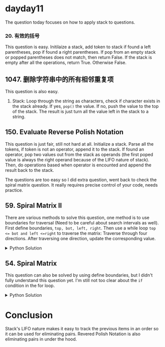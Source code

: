 # dayday11

The question today focuses on how to apply stack to questions.

### 20. 有效的括号

This question is easy. Initilaize a stack, add token to stack if found a left parentheses, pop if found a right parentheses. If pop from an empty stack or popped parentheses does not match, then return False. If the stack is empty after all the operations, return True. Otherwise False.

## 1047. 删除字符串中的所有相邻重复项

This question is also easy.

1. Stack: Loop through the string as characters, check if character exists in the stack already. If yes, `pop()` the value. If no, push the value to the top of the stack.
The result is just turn all the value left in the stack to a string.

## 150. Evaluate Reverse Polish Notation

This question is just fair, still not hard at all.
Initialize a stack. Parse all the tokens, if token is not an operator, append it to the stack. If found an operator, pop two values out from the stack as operands (the first poped value is always the right operand because of the LIFO nature of stack). Then, do operations based when operator is encounted and append the result back to the stack.

The questions are too easy so I did extra question, went back to check the spiral matrix question. It really requires precise control of your code, needs practice.

## 59. Spiral Matrix II

There are various methods to solve this question, one method is to use boundaries for traversal (Need to be careful about search intervals as well). First define boundaries, `top, bot, left, right`. Then use a while loop `top <= bot and left <=right` to traverse the matrix: Traverse through four directions. After traversing one direction, update the corresponding value.

<details>
<summary>Python Solution</summary>

```Python
class Solution:
    def generateMatrix(self, n: int) -> List[List[int]]:
        # count layers
        # max layer is (n + 1) // 2, for every direction, move two position

        # 1. Think about how to traversal in the question
        # if traverse two steps in each direction, then the middle value need to be deal with seperately.
        # if define boundaries and go all the till the boundary, every case can be handled
        matrix = [[-1] * n for _ in range(n)]

        # define bounaries
        top, bot, left, right = 0, n-1, 0, n-1
        count = 1
        # need to be clear about intervals
        # left closed, right open
        while top <= bot or left <= right:
            # left to right
            for i in range(left, right + 1):
                matrix[top][i] = count
                count += 1
            top += 1
            
            # top to bot
            for j in range(top, bot + 1):
                matrix[j][right] = count
                count += 1
            right -= 1

            # right to left
            for k in range(right, left - 1, -1):
                matrix [bot][k] = count
                count += 1
            bot -= 1

            # bot to top
            # for l in range(1, 2) -> 1 time
            for l in range(bot, top - 1, -1):
                matrix[l][left] = count
                count += 1
            left += 1
        
        return matrix
```
</details>

## 54. Spiral Matrix
This question can also be solved by using define boundaries, but I didn't fully understand this question yet. I'm still not too clear about the `if` condition in the for loop.

<details>
<summary>Python Solution</summary>

```Python
class Solution:
    def spiralOrder(self, matrix: List[List[int]]) -> List[int]:
        # still define bounaries
        # change direction when hit bounaries
        if len(matrix) == 0:
            return []
        res = []
        rows = len(matrix)
        cols = len(matrix[0])
        top, bot, left, right = 0, rows - 1, 0, cols - 1
        while len(res) < rows * cols:
            for i in range(left, right + 1):
                res.append(matrix[top][i])
            top += 1
    
            # extra step？
            for j in range(top, bot + 1):
                res.append(matrix[j][right])
            right -= 1

            # when traverse from left to right, we still want to make sure
            # the top and bot condition is valid
            if top <= bot:
                for k in range(right, left-1, -1):
                    res.append(matrix[bot][k])
                bot -= 1

            if left <= right:
                for l in range(bot, top-1, -1):
                    res.append(matrix[l][left])
                left += 1

        return res
```
</details>

# Conclusion

Stack's LIFO nature makes it easy to track the previous items in an order so it can be used for eliminating pairs. Revered Polish Notation is also eliminating pairs in under the hood.
